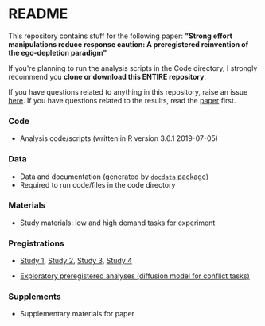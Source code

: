 # README

This repository contains stuff for the following paper: **"Strong effort manipulations reduce response caution: A preregistered reinvention of the ego-depletion paradigm"**

If you're planning to run the analysis scripts in the Code directory, I strongly recommend you **clone or download this ENTIRE repository**.

If you have questions related to anything in this repository, raise an issue [here](https://github.com/hauselin/depletion_bayes/issues). If you have questions related to the results, read the [paper](https://www.hauselin.com/attachments/publications/Lin2019PsySci.pdf) first.

### Code

* Analysis code/scripts (written in R version 3.6.1 2019-07-05)

### Data

* Data and documentation (generated by [`docdata` package](https://hauselin.github.io/docdata/))
* Required to run code/files in the code directory

### Materials

* Study materials: low and high demand tasks for experiment	

### Pregistrations

* [Study 1](https://osf.io/hhn3s/), [Study 2](https://osf.io/xp7hn/), [Study 3](https://osf.io/6p8t4/), [Study 4](https://osf.io/6sncm/)

* [Exploratory preregistered analyses (diffusion model for conflict tasks)](https://osf.io/7qcxa)

### Supplements

* Supplementary materials for paper